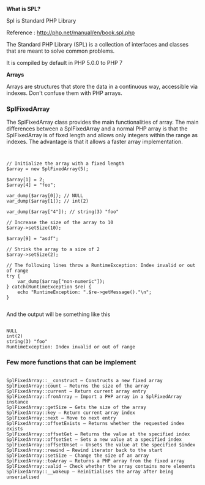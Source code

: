 
<b> What is SPL? </b>

Spl is Standard PHP Library

Reference : http://php.net/manual/en/book.spl.php

The Standard PHP Library (SPL) is a collection of interfaces and classes that are meant to solve common problems. 

It is compiled by default in PHP 5.0.0 to PHP 7

<b>Arrays</b>

Arrays are structures that store the data in a continuous way, accessible via indexes. Don't confuse them with PHP arrays.

<h3>SplFixedArray</h3>

The SplFixedArray class provides the main functionalities of array. The main differences between a SplFixedArray and a normal PHP array is that the SplFixedArray is of fixed length and allows only integers within the range as indexes. The advantage is that it allows a faster array implementation.

<pre><code>

// Initialize the array with a fixed length
$array = new SplFixedArray(5);

$array[1] = 2;
$array[4] = "foo";

var_dump($array[0]); // NULL
var_dump($array[1]); // int(2)

var_dump($array["4"]); // string(3) "foo"

// Increase the size of the array to 10
$array->setSize(10);

$array[9] = "asdf";

// Shrink the array to a size of 2
$array->setSize(2);

// The following lines throw a RuntimeException: Index invalid or out of range
try {
    var_dump($array["non-numeric"]);
} catch(RuntimeException $re) {
    echo "RuntimeException: ".$re->getMessage()."\n";
}

</code></pre>

And the output will be something like this 

<pre><code>
NULL
int(2)
string(3) "foo"
RuntimeException: Index invalid or out of range
</code></pre>

<h3>Few more functions that can be implement</h3>
<pre><code>
SplFixedArray::__construct — Constructs a new fixed array
SplFixedArray::count — Returns the size of the array
SplFixedArray::current — Return current array entry
SplFixedArray::fromArray — Import a PHP array in a SplFixedArray instance
SplFixedArray::getSize — Gets the size of the array
SplFixedArray::key — Return current array index
SplFixedArray::next — Move to next entry
SplFixedArray::offsetExists — Returns whether the requested index exists
SplFixedArray::offsetGet — Returns the value at the specified index
SplFixedArray::offsetSet — Sets a new value at a specified index
SplFixedArray::offsetUnset — Unsets the value at the specified $index
SplFixedArray::rewind — Rewind iterator back to the start
SplFixedArray::setSize — Change the size of an array
SplFixedArray::toArray — Returns a PHP array from the fixed array
SplFixedArray::valid — Check whether the array contains more elements
SplFixedArray::__wakeup — Reinitialises the array after being unserialised
</code></pre>

